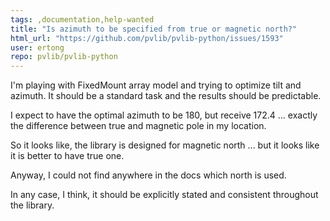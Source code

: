 ```yaml
---
tags: ,documentation,help-wanted
title: "Is azimuth to be specified from true or magnetic north?"
html_url: "https://github.com/pvlib/pvlib-python/issues/1593"
user: ertong
repo: pvlib/pvlib-python
---
```


I'm playing with FixedMount array model and trying to optimize tilt and azimuth. It should be a standard task  and the results should be predictable.

I expect to have the optimal azimuth to be 180, but receive 172.4 ... exactly the difference between true and magnetic pole in my location.

So it looks like, the library is designed for magnetic north ... but it looks like it is better to have true one.

Anyway, I could not find anywhere in the docs which north is used. 

In any case, I think, it should be explicitly stated and consistent throughout the library.